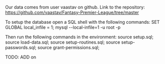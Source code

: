 Our data comes from user vaastav on github. Link to the repository:
https://github.com/vaastav/Fantasy-Premier-League/tree/master

To setup the database open a SQL shell with the following commands:
SET GLOBAL local_infile = 1;
mysql --local-infile=1 -u root -p

Then run the following commands in the environment:
source setup.sql;
source load-data.sql;
source setup-routines.sql;
source setup-passwords.sql;
source grant-permissions.sql;

TODO: ADD on